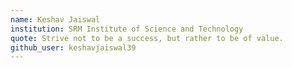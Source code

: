 ```yaml
---
name: Keshav Jaiswal
institution: SRM Institute of Science and Technology
quote: Strive not to be a success, but rather to be of value.
github_user: keshavjaiswal39
---
```

